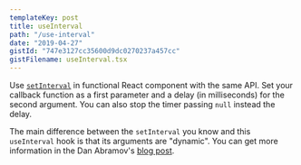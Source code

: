 ```yaml
---
templateKey: post
title: useInterval
path: "/use-interval"
date: "2019-04-27"
gistId: "747e3127cc35600d9dc0270237a457cc"
gistFilename: useInterval.tsx
---
```


Use [`setInterval`](https://developer.mozilla.org/en-US/docs/Web/API/WindowOrWorkerGlobalScope/setInterval) in functional React component with the same API.
Set your callback function as a first parameter and a delay (in milliseconds) for the second argument. You can also stop the timer passing `null` instead the delay.

The main difference between the `setInterval` you know and this `useInterval` hook is that its arguments are "dynamic". You can get more information in the  Dan Abramov's [blog post](https://overreacted.io/making-setinterval-declarative-with-react-hooks/).
